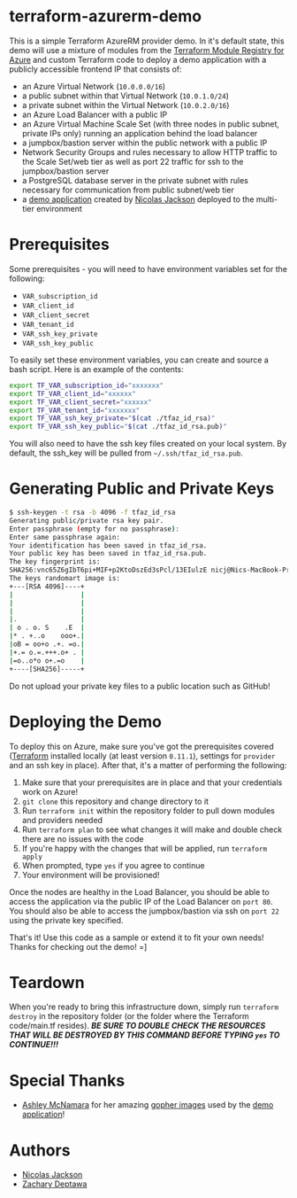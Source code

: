 # terraform-azurerm-demo

This is a simple Terraform AzureRM provider demo. In it's default state, this demo will use a mixture of modules from the [Terraform Module Registry for Azure](http://registry.terraform.io/browse?provider=azurerm&verified=true) and custom Terraform code to deploy a demo application with a publicly accessible frontend IP that consists of:

* an Azure Virtual Network (`10.0.0.0/16`)
* a public subnet within that Virtual Network (`10.0.1.0/24`)
* a private subnet within the Virtual Network (`10.0.2.0/16`)
* an Azure Load Balancer with a public IP
* an Azure Virtual Machine Scale Set (with three nodes in public subnet, private IPs only) running an application behind the load balancer
* a jumpbox/bastion server within the public network with a public IP
* Network Security Groups and rules necessary to allow HTTP traffic to the Scale Set/web tier as well as port 22 traffic for ssh to the jumpbox/bastion server
* a PostgreSQL database server in the private subnet with rules necessary for communication from public subnet/web tier
* a [demo application](https://github.com/nicholasjackson/gopher_search) created by [Nicolas Jackson](https://github.com/nicholasjackson) deployed to the multi-tier environment

Prerequisites
=============
Some prerequisites - you will need to have environment variables set for the following:

* `VAR_subscription_id`
* `VAR_client_id`
* `VAR_client_secret`
* `VAR_tenant_id`
* `VAR_ssh_key_private`
* `VAR_ssh_key_public`

To easily set these environment variables,  you can create and source a bash script. Here is an example of the contents:

```bash
export TF_VAR_subscription_id="xxxxxxx"
export TF_VAR_client_id="xxxxxx"
export TF_VAR_client_secret="xxxxxx"
export TF_VAR_tenant_id="xxxxxxx"
export TF_VAR_ssh_key_private="$(cat ./tfaz_id_rsa)"
export TF_VAR_ssh_key_public="$(cat ./tfaz_id_rsa.pub)"
```

You will also need to have the ssh key files created on your local system. By default, the ssh_key will be pulled from `~/.ssh/tfaz_id_rsa.pub`.

Generating Public and Private Keys
==================================
```bash
$ ssh-keygen -t rsa -b 4096 -f tfaz_id_rsa
Generating public/private rsa key pair.
Enter passphrase (empty for no passphrase):
Enter same passphrase again:
Your identification has been saved in tfaz_id_rsa.
Your public key has been saved in tfaz_id_rsa.pub.
The key fingerprint is:
SHA256:vnc65Z6gIbT6pi+MIF+p2KtoDszEd3sPcl/13EIulzE nicj@Nics-MacBook-Pro.local
The keys randomart image is:
+---[RSA 4096]----+
|                 |
|                 |
|                 |
|.                |
| o . o. S    .E  |
|* . +..o    ooo+.|
|oB = oo+o .+. =o.|
|+.= o.=.+++.o+ . |
|=o..o*o o+.=o    |
+----[SHA256]-----+
```
Do not upload your private key files to a public location such as GitHub!


Deploying the Demo
==================
To deploy this on Azure, make sure you've got the prerequisites covered ([Terraform](https://www.terraform.io/) installed locally (at least version `0.11.1`), settings for `provider` and an ssh key in place). After that, it's a matter of performing the following:

1. Make sure that your prerequisites are in place and that your credentials work on Azure!
2. `git clone` this repository and change directory to it
3. Run `terraform init` within the repository folder to pull down modules and providers needed
4. Run `terraform plan` to see what changes it will make and double check there are no issues with the code
5. If you're happy with the changes that will be applied, run `terraform apply`
6. When prompted, type `yes` if you agree to continue
7. Your environment will be provisioned!

Once the nodes are healthy in the Load Balancer, you should be able to access the application via the public IP of the Load Balancer on `port 80`. You should also be able to access the jumpbox/bastion via ssh on `port 22` using the private key specified.

That's it! Use this code as a sample or extend it to fit your own needs! Thanks for checking out the demo! =]


Teardown
========
When you're ready to bring this infrastructure down, simply run `terraform destroy` in the repository folder (or the folder where the Terraform code/main.tf resides). ***BE SURE TO DOUBLE CHECK THE RESOURCES THAT WILL BE DESTROYED BY THIS COMMAND BEFORE TYPING `yes` TO CONTINUE!!!***


Special Thanks
==============
* [Ashley McNamara](https://github.com/ashleymcnamara) for her amazing [gopher images](https://github.com/ashleymcnamara/gophers) used by the [demo application](https://github.com/nicholasjackson/gopher_search)!


Authors
=======
* [Nicolas Jackson](https://github.com/nicholasjackson)
* [Zachary Deptawa](https://github.com/zdeptawa)
